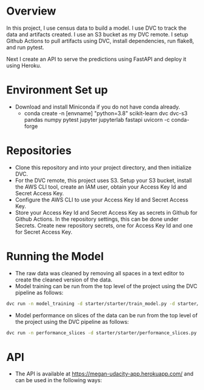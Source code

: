 # Overview
In this project, I use census data to build a model. I use DVC to track the data and artifacts created. I use an S3 bucket as my DVC remote. I setup Github Actions to pull artifacts using DVC, install dependencies, run flake8, and run pytest.

Next I create an API to serve the predictions using FastAPI and deploy it using Heroku.

# Environment Set up
* Download and install Miniconda if you do not have conda already.
    * conda create -n [envname] "python=3.8" scikit-learn dvc dvc-s3 pandas numpy pytest jupyter jupyterlab fastapi uvicorn -c conda-forge

# Repositories
* Clone this repository and into your project directory, and then initialize DVC.
* For the DVC remote, this project uses S3. Setup your S3 bucket, install the AWS CLI tool, create an IAM user, obtain your Access Key Id and Secret Access Key.
* Configure the AWS CLI to use your Access Key Id and Secret Access Key.
* Store your Access Key Id and Secret Access Key as secrets in Github for Github Actions. In the repository settings, this can be done under Secrets. Create new repository secrets, one for Access Key Id and one for Secret Access Key.

# Running the Model
* The raw data was cleaned by removing all spaces in a text editor to create the cleaned version of the data.
* Model training can be run from the top level of the project using the DVC pipeline as follows:
```bash
dvc run -n model_training -d starter/starter/train_model.py -d starter/data/census_clean.csv -o starter/model/model.pkl -o starter/model/encoder.pkl -o starter/model/lb.pkl python starter/starter/train_model.py
```
* Model performance on slices of the data can be run from the top level of the project using the DVC pipeline as follows:
```bash
dvc run -n performance_slices -d starter/starter/performance_slices.py -d starter/data/census_clean.csv -d starter/model/model.pkl -d starter/model/encoder.pkl -d starter/model/lb.pkl -o starter/starter/slice_output.txt python starter/starter/performance_slices.py
```

# API
* The API is available at https://megan-udacity-app.herokuapp.com/ and can be used in the following ways:

